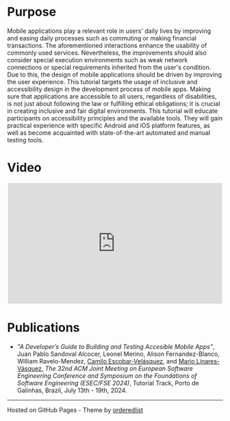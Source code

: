 # Purpose

Mobile applications play a relevant role in users' daily lives by improving and easing daily processes such as commuting or making financial transactions. The aforementioned interactions enhance the usability of commonly used services. Nevertheless, the improvements should also consider special execution environments such as weak network connections or special requirements inherited from the user's condition. Due to this, the design of mobile applications should be driven by improving the user experience. This tutorial targets the usage of inclusive and accessibility design in the development process of mobile apps. Making sure that applications are accessible to all users, regardless of disabilities, is not just about following the law or fulfilling ethical obligations; it is crucial in creating inclusive and fair digital environments. This tutorial will educate participants on accessibility principles and the available tools. They will gain practical experience with specific Android and iOS platform features, as well as become acquainted with state-of-the-art automated and manual testing tools.  

# Video

<p align="center">
<iframe width="500" height="282" src="https://www.youtube.com/embed/p-ll9PlT0MY" frameborder="0" allow="accelerometer; autoplay; encrypted-media; gyroscope; picture-in-picture" allowfullscreen></iframe></p>

# Publications

- _"A Developer’s Guide to Building and Testing Accesible Mobile Apps"_, Juan Pablo Sandoval Alcocer, Leonel Merino, Alison Fernandez-Blanco, William Ravelo-Mendez, [Camilo Escobar-Velásquez](https://caev03.github.io), and [Mario Linares-Vásquez](https://profesores.virtual.uniandes.edu.co/mlinaresv/en/inicio-en/), _The 32nd ACM Joint Meeting on European Software Engineering Conference and Symposium on the Foundations of Software Engineering (ESEC/FSE 2024)_, Tutorial Track, Porto de Galinhas, Brazil, July 13th - 19th, 2024.
    
---
Hosted on GitHub Pages - Theme by [orderedlist](https://github.com/orderedlist)
